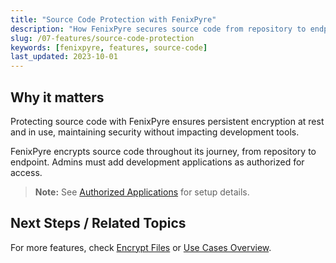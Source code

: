 ```yaml
---
title: "Source Code Protection with FenixPyre"
description: "How FenixPyre secures source code from repository to endpoint."
slug: /07-features/source-code-protection
keywords: [fenixpyre, features, source-code]
last_updated: 2023-10-01
---
```


## Why it matters
Protecting source code with FenixPyre ensures persistent encryption at rest and in use, maintaining security without impacting development tools.

FenixPyre encrypts source code throughout its journey, from repository to endpoint. Admins must add development applications as authorized for access.

> **Note:** See [Authorized Applications](/04-admin-guide/authorized-applications) for setup details.

## Next Steps / Related Topics
For more features, check [Encrypt Files](/05-user-guide/encrypt-files) or [Use Cases Overview](/08-use-cases/index).